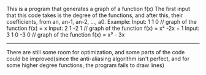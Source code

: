 This is a program that generates a graph of a function f(x)
The first input that this code takes is the degree of the functions, and after this, their coefficients,
from an, an-1, an-2, ..., a0.
Example:
Input:
1
1 0 // graph of the function f(x) = x
Input:
2
1 -2 1 // graph of the function f(x) = x² -2x + 1
Input:
3
1 0 -3 0 // graph of the function f(x) = x³ - 3x
__________________________________________________________
There are still some room for optimization, and some parts of the code could be improved(since the anti-aliasing algorithm
isn't perfect, and for some higher degree functions, the program fails to draw lines)
